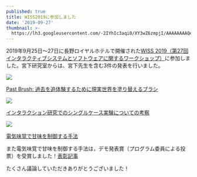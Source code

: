 ```yaml
---
published: true
title: WISS2019に参加しました
date: '2019-09-27'
thumbnail: >-
  https://lh3.googleusercontent.com/-2IYhIc3aqi0/XY3wZ6zmpjI/AAAAAAAAQeQ/J6tHkcL0LbsYRuY_kzIwaDc6RB90fuzzQCE0YBhgL/_DSC1603.JPG
---
```

​2019年9月25日～27日に長野ロイヤルホテルで開催された[WISS 2019（第27回インタラクティブシステムとソフトウェアに関するワークショップ）](https://www.wiss.org/WISS2019/)に参加しました。宮下研究室からは、宮下先生を含む3件の発表を行いました。

![](https://lh3.googleusercontent.com/-Yfe-F8Fy7n4/XY3wYHfiN6I/AAAAAAAAQfo/7x5tGE4VO8sPGo_QPWPpDDAfQd4zRD5QwCE0YBhgL/_DSC1454.ARW)

[Past Brush: 過去を追体験するために現実世界を塗り替えるブラシ](https://research.miyashita.com/papers/D224)

![](https://lh3.googleusercontent.com/-HlcE-EqhK_o/XY3wZPy9MAI/AAAAAAAAQes/AHMxpJFpIkUTCA7p1ADP4b8Ty3VBnGrcQCE0YBhgL/_DSC1554.ARW)

[インタラクション研究でのシングルケース実験についての考察](https://research.miyashita.com/papers/D223)

![](https://lh3.googleusercontent.com/-w9My51Yc5x4/XY3wZ7F5CKI/AAAAAAAAQd8/bSjZRHxlT_EI0aDMBwkwyncLfMmLZwaMACE0YBhgL/_DSC1643.JPG)

[電気味覚で甘味を制御する手法](https://research.miyashita.com/papers/D225)

また電気味覚で甘味を制御する手法は，デモ発表賞（プログラム委員による投票）を受賞しました！[表彰記事](https://www.meiji.ac.jp/ims/news/2019/6t5h7p00001s7elp.html)



たくさん議論していただきありがとうございました！
